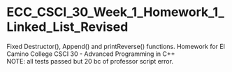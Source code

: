 # ECC_CSCI_30_Week_1_Homework_1_Linked_List_Revised
Fixed Destructor(), Append() and printReverse() functions. Homework for El Camino College CSCI 30 - Advanced Programming in C++
<br>
NOTE: all tests passed but 20 bc of professor script error.
